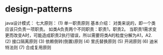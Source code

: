 # design-patterns
java设计模式：
    七大原则：
        (1) 单一职责原则
                基本介绍：
                      对类来说的，即一个类应该只负责一项职责。 如类A负责两个不同职责：职责1，职责2。 当职责1需求变更而改变A时，可能造成职责2执行错误，所以需要将类A的粒度分解为A1，A2.
        (2) 接口隔离原则
        (3) 依赖倒转(倒置)原则
        (4) 里氏替换原则
        (5) 开闭原则
        (6) 迪米特法则
        (7) 合成复用原则
